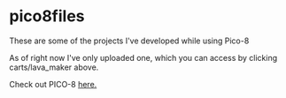 # pico8files
These are some of the projects I've developed while using Pico-8

As of right now I've only uploaded one, which you can access by clicking carts/lava_maker above.

Check out PICO-8 [here.](https://www.lexaloffle.com/pico-8.php)
